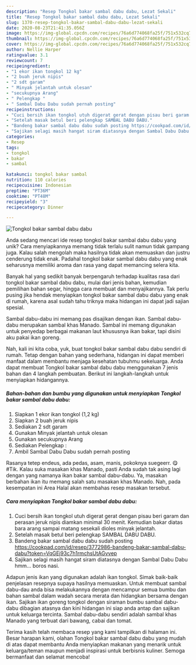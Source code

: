 ```yaml
---
description: "Resep Tongkol bakar sambal dabu dabu, Lezat Sekali"
title: "Resep Tongkol bakar sambal dabu dabu, Lezat Sekali"
slug: 1370-resep-tongkol-bakar-sambal-dabu-dabu-lezat-sekali
date: 2020-08-23T21:41:35.056Z
image: https://img-global.cpcdn.com/recipes/76a6d774068fa25f/751x532cq70/tongkol-bakar-sambal-dabu-dabu-foto-resep-utama.jpg
thumbnail: https://img-global.cpcdn.com/recipes/76a6d774068fa25f/751x532cq70/tongkol-bakar-sambal-dabu-dabu-foto-resep-utama.jpg
cover: https://img-global.cpcdn.com/recipes/76a6d774068fa25f/751x532cq70/tongkol-bakar-sambal-dabu-dabu-foto-resep-utama.jpg
author: Nellie Harper
ratingvalue: 3.1
reviewcount: 7
recipeingredient:
- "1 ekor ikan tongkol 12 kg"
- "2 buah jeruk nipis"
- "2 sdt garam"
- " Minyak jelantah untuk olesan"
- "secukupnya Arang"
- " Pelengkap "
- " Sambal Dabu Dabu sudah pernah posting"
recipeinstructions:
- "Cuci bersih ikan tongkol utuh digerat gerat dengan pisau beri garam dan perasan jeruk nipis diamkan minimal 30 menit. Kemudian bakar diatas bara arang sampai matang sesekali dioles minyak jelantah."
- "Setelah masak betul beri pelengkap SAMBAL DABU DABU."
- "Bandeng bakar sambal dabu dabu sudah posting https://cookpad.com/id/resep/3772986-bandeng-bakar-sambal-dabu-dabu?token=VqGEj93c7h1rmchsUtAGvvep"
- "Sajikan selagi masih hangat siram diatasnya dengan Sambal Dabu Dabu hmm... boros nasi."
categories:
- Resep
tags:
- tongkol
- bakar
- sambal

katakunci: tongkol bakar sambal 
nutrition: 110 calories
recipecuisine: Indonesian
preptime: "PT36M"
cooktime: "PT48M"
recipeyield: "3"
recipecategory: Dinner

---
```



![Tongkol bakar sambal dabu dabu](https://img-global.cpcdn.com/recipes/76a6d774068fa25f/751x532cq70/tongkol-bakar-sambal-dabu-dabu-foto-resep-utama.jpg)

Anda sedang mencari ide resep tongkol bakar sambal dabu dabu yang unik? Cara menyiapkannya memang tidak terlalu sulit namun tidak gampang juga. Kalau salah mengolah maka hasilnya tidak akan memuaskan dan justru cenderung tidak enak. Padahal tongkol bakar sambal dabu dabu yang enak seharusnya memiliki aroma dan rasa yang dapat memancing selera kita.

Banyak hal yang sedikit banyak berpengaruh terhadap kualitas rasa dari tongkol bakar sambal dabu dabu, mulai dari jenis bahan, kemudian pemilihan bahan segar, hingga cara membuat dan menyajikannya. Tak perlu pusing jika hendak menyiapkan tongkol bakar sambal dabu dabu yang enak di rumah, karena asal sudah tahu triknya maka hidangan ini dapat jadi sajian spesial.

Sambal dabu-dabu ini memang pas disajikan dengan ikan. Sambal dabu-dabu merupakan sambal khas Manado. Sambal ini memang digunakan untuk penyedap berbagai makanan laut khususnya ikan bakar, tapi disini aku pakai ikan goreng.


Nah, kali ini kita coba, yuk, buat tongkol bakar sambal dabu dabu sendiri di rumah. Tetap dengan bahan yang sederhana, hidangan ini dapat memberi manfaat dalam membantu menjaga kesehatan tubuhmu sekeluarga. Anda dapat membuat Tongkol bakar sambal dabu dabu menggunakan 7 jenis bahan dan 4 langkah pembuatan. Berikut ini langkah-langkah untuk menyiapkan hidangannya.

<!--inarticleads1-->

##### Bahan-bahan dan bumbu yang digunakan untuk menyiapkan Tongkol bakar sambal dabu dabu:

1. Siapkan 1 ekor ikan tongkol (1,2 kg)
1. Siapkan 2 buah jeruk nipis
1. Sediakan 2 sdt garam
1. Gunakan  Minyak jelantah untuk olesan
1. Gunakan secukupnya Arang
1. Sediakan  Pelengkap :
1. Ambil  Sambal Dabu Dabu sudah pernah posting


Rasanya tetep endeus, ada pedas, asam, manis, pokoknya suegeerr. 😋 #Tik. Kalau suka masakan khas Manado, pasti Anda sudah tak asing lagi dengan yang namanya ikan bakar sambal dabu-dabu. Ya, masakan berbahan ikan itu memang salah satu masakan khas Manado. Nah, pada kesempatan ini Area Halal akan membahas resep masakan tersebut. 

<!--inarticleads2-->

##### Cara menyiapkan Tongkol bakar sambal dabu dabu:

1. Cuci bersih ikan tongkol utuh digerat gerat dengan pisau beri garam dan perasan jeruk nipis diamkan minimal 30 menit. Kemudian bakar diatas bara arang sampai matang sesekali dioles minyak jelantah.
1. Setelah masak betul beri pelengkap SAMBAL DABU DABU.
1. Bandeng bakar sambal dabu dabu sudah posting https://cookpad.com/id/resep/3772986-bandeng-bakar-sambal-dabu-dabu?token=VqGEj93c7h1rmchsUtAGvvep
1. Sajikan selagi masih hangat siram diatasnya dengan Sambal Dabu Dabu hmm... boros nasi.


Adapun jenis ikan yang digunakan adalah ikan tongkol. Simak baik-baik penjelasan resepnya supaya hasilnya memuaskan. Untuk membuat sambal dabu-dau anda bisa melakukannya dengan mencampur semua bumbu dan bahan sambal dalam wadah secara merata dan hidangkan bersama dengan ikan. Sajikan ikan goreng tongkol dengan siraman bumbu sambal dabu-dabu dibagian atasnya dan kini hidangan ini siap anda antap dan sajikan untuk keluarga tercinta. Sambal dabu-dabu sendiri adalah sambal khas Manado yang terbuat dari bawang, cabai dan tomat. 

Terima kasih telah membaca resep yang kami tampilkan di halaman ini. Besar harapan kami, olahan Tongkol bakar sambal dabu dabu yang mudah di atas dapat membantu Anda menyiapkan makanan yang menarik untuk keluarga/teman maupun menjadi inspirasi untuk berbisnis kuliner. Semoga bermanfaat dan selamat mencoba!
